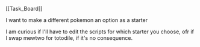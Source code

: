 [[Task_Board]]

I want to make a different pokemon an option as a starter

I am curious if I'll have to edit the scripts for which starter you choose, ofr if I swap mewtwo for totodile, if it's no consequence.